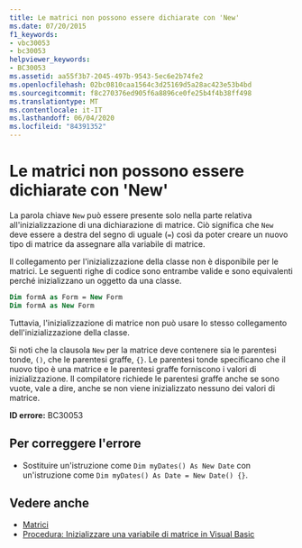 ```yaml
---
title: Le matrici non possono essere dichiarate con 'New'
ms.date: 07/20/2015
f1_keywords:
- vbc30053
- bc30053
helpviewer_keywords:
- BC30053
ms.assetid: aa55f3b7-2045-497b-9543-5ec6e2b74fe2
ms.openlocfilehash: 02bc0810caa1564c3d25169d5a28ac423e53b4bd
ms.sourcegitcommit: f8c270376ed905f6a8896ce0fe25b4f4b38ff498
ms.translationtype: MT
ms.contentlocale: it-IT
ms.lasthandoff: 06/04/2020
ms.locfileid: "84391352"
---
```

# <a name="arrays-cannot-be-declared-with-new"></a>Le matrici non possono essere dichiarate con 'New'

La parola chiave `New` può essere presente solo nella parte relativa all'inizializzazione di una dichiarazione di matrice. Ciò significa che `New` deve essere a destra del segno di uguale (`=`) così da poter creare un nuovo tipo di matrice da assegnare alla variabile di matrice.

Il collegamento per l'inizializzazione della classe non è disponibile per le matrici. Le seguenti righe di codice sono entrambe valide e sono equivalenti perché inizializzano un oggetto da una classe.

```vb
Dim formA as Form = New Form
Dim formA as New Form
```

Tuttavia, l'inizializzazione di matrice non può usare lo stesso collegamento dell'inizializzazione della classe.

Si noti che la clausola `New` per la matrice deve contenere sia le parentesi tonde, `()`, che le parentesi graffe, `{}`. Le parentesi tonde specificano che il nuovo tipo è una matrice e le parentesi graffe forniscono i valori di inizializzazione. Il compilatore richiede le parentesi graffe anche se sono vuote, vale a dire, anche se non viene inizializzato nessuno dei valori di matrice.

**ID errore:** BC30053

## <a name="to-correct-this-error"></a>Per correggere l'errore

- Sostituire un'istruzione come `Dim myDates() As New Date` con un'istruzione come `Dim myDates() As Date = New Date() {}`.

## <a name="see-also"></a>Vedere anche

- [Matrici](../programming-guide/language-features/arrays/index.md)
- [Procedura: Inizializzare una variabile di matrice in Visual Basic](../programming-guide/language-features/arrays/how-to-initialize-an-array-variable.md)
